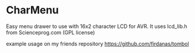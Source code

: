 CharMenu
========

Easy menu drawer to use with 16x2 character LCD for AVR. 
It uses lcd_lib.h from Scienceprog.com (GPL license)

example usage on my friends repository https://github.com/firdanas/tombol
